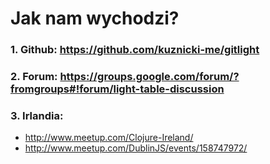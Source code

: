 Jak nam wychodzi?
=================

### 1. Github: https://github.com/kuznicki-me/gitlight

### 2. Forum: https://groups.google.com/forum/?fromgroups#!forum/light-table-discussion

### 3. Irlandia:
- http://www.meetup.com/Clojure-Ireland/
- http://www.meetup.com/DublinJS/events/158747972/

